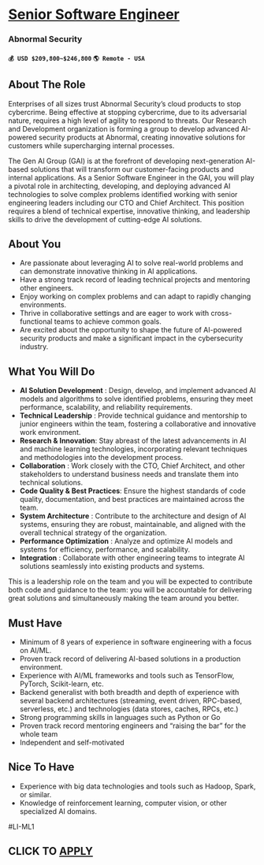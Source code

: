 # [Senior Software Engineer](https://www.remotewlb.com/apply/senior-software-engineer-128148)  
### Abnormal Security  
#### `💰 USD $209,800~$246,800` `🌎 Remote - USA`  

## About The Role

Enterprises of all sizes trust Abnormal Security’s cloud products to stop cybercrime. Being effective at stopping cybercrime, due to its adversarial nature, requires a high level of agility to respond to threats. Our Research and Development organization is forming a group to develop advanced AI-powered security products at Abnormal, creating innovative solutions for customers while supercharging internal processes.

The Gen AI Group (GAI) is at the forefront of developing next-generation AI-based solutions that will transform our customer-facing products and internal applications. As a Senior Software Engineer in the GAI, you will play a pivotal role in architecting, developing, and deploying advanced AI technologies to solve complex problems identified working with senior engineering leaders including our CTO and Chief Architect. This position requires a blend of technical expertise, innovative thinking, and leadership skills to drive the development of cutting-edge AI solutions.

## About You

  * Are passionate about leveraging AI to solve real-world problems and can demonstrate innovative thinking in AI applications.
  * Have a strong track record of leading technical projects and mentoring other engineers.
  * Enjoy working on complex problems and can adapt to rapidly changing environments.
  * Thrive in collaborative settings and are eager to work with cross-functional teams to achieve common goals.
  * Are excited about the opportunity to shape the future of AI-powered security products and make a significant impact in the cybersecurity industry. 

## What You Will Do

  * **AI Solution Development** : Design, develop, and implement advanced AI models and algorithms to solve identified problems, ensuring they meet performance, scalability, and reliability requirements.
  * **Technical Leadership** : Provide technical guidance and mentorship to junior engineers within the team, fostering a collaborative and innovative work environment.
  * **Research & Innovation**: Stay abreast of the latest advancements in AI and machine learning technologies, incorporating relevant techniques and methodologies into the development process.
  * **Collaboration** : Work closely with the CTO, Chief Architect, and other stakeholders to understand business needs and translate them into technical solutions.
  * **Code Quality & Best Practices**: Ensure the highest standards of code quality, documentation, and best practices are maintained across the team.
  * **System Architecture** : Contribute to the architecture and design of AI systems, ensuring they are robust, maintainable, and aligned with the overall technical strategy of the organization.
  * **Performance Optimization** : Analyze and optimize AI models and systems for efficiency, performance, and scalability.
  * **Integration** : Collaborate with other engineering teams to integrate AI solutions seamlessly into existing products and systems.

This is a leadership role on the team and you will be expected to contribute both code and guidance to the team: you will be accountable for delivering great solutions and simultaneously making the team around you better.

## Must Have

  * Minimum of 8 years of experience in software engineering with a focus on AI/ML.
  * Proven track record of delivering AI-based solutions in a production environment.
  * Experience with AI/ML frameworks and tools such as TensorFlow, PyTorch, Scikit-learn, etc.
  * Backend generalist with both breadth and depth of experience with several backend architectures (streaming, event driven, RPC-based, serverless, etc.) and technologies (data stores, caches, RPCs, etc.)
  * Strong programming skills in languages such as Python or Go
  * Proven track record mentoring engineers and “raising the bar” for the whole team
  * Independent and self-motivated

## Nice To Have

  * Experience with big data technologies and tools such as Hadoop, Spark, or similar.
  * Knowledge of reinforcement learning, computer vision, or other specialized AI domains.

#LI-ML1

  
## CLICK TO [APPLY](https://www.remotewlb.com/apply/senior-software-engineer-128148)

